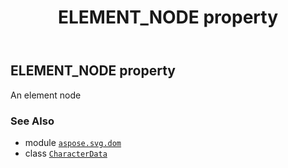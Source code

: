﻿---
title: ELEMENT_NODE property
second_title: Aspose.SVG for Python via .NET API References
description: 
type: docs
weight: 300
url: /python-net/aspose.svg.dom/characterdata/element_node/
is_root: false
---

## ELEMENT_NODE property


An element node

### See Also
* module [`aspose.svg.dom`](../../)
* class [`CharacterData`](/svg/python-net/aspose.svg.dom/characterdata)
